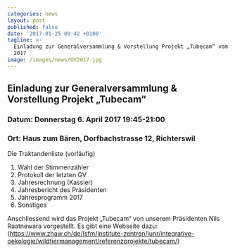 ```yaml
---
categories: news
layout: post
published: false
date: '2017-01-25 09:42 +0100'
tagline: >-
  Einladung zur Generalversammlung & Vorstellung Projekt „Tubecam“ vom 6. April
  2017
image: /images/news/GV2017.jpg
---
```

## **Einladung zur Generalversammlung & Vorstellung Projekt „Tubecam“**

### Datum: Donnerstag 6. April 2017 19:45-21:00
### Ort:   Haus zum Bären, Dorfbachstrasse 12, Richterswil


Die Traktandenliste (vorläufig)
1.	Wahl der Stimmenzähler
2.	Protokoll der letzten GV
3.	Jahresrechnung (Kassier)
4.	Jahresbericht des Präsidenten
5.	Jahresprogramm 2017
6.	Sonstiges

Anschliessend wird das Projekt „Tubecam“ von unserem Präsidenten Nils Raatnewara vorgestellt.
Es gibt eine Webseite dazu: (https://www.zhaw.ch/de/lsfm/institute-zentren/iunr/integrative-oekologie/wildtiermanagement/referenzprojekte/tubecam/)
